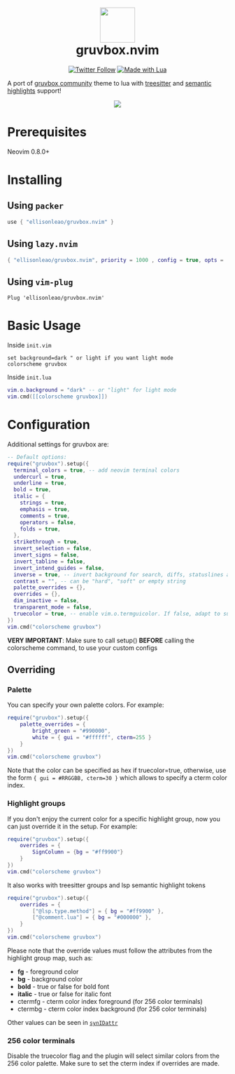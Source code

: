 <div align="center">
      <h1> <img src="https://i.postimg.cc/WpQzgxVh/plugin-Icon.png" width="80px"><br/>gruvbox.nvim</h1>
     </div>
<p align="center"> 
      <a href="https://twitter.com/intent/user?screen_name=ellisonleao" target="_blank"><img alt="Twitter Follow" src="https://img.shields.io/twitter/follow/ellisonleao?style=for-the-badge" style="vertical-align:center" ></a>
      <a href="#"><img alt="Made with Lua" src="https://img.shields.io/badge/Made%20with%20Lua-blueviolet.svg?style=for-the-badge&logo=lua" style="vertical-align:center" /></a>
</p>

A port of [gruvbox community](https://github.com/gruvbox-community/gruvbox) theme to lua with [treesitter](https://github.com/nvim-treesitter/nvim-treesitter) and [semantic highlights](https://neovim.io/doc/user/lsp.html#lsp-semantic-highlight) support!

<p align="center">
    <img src="https://i.postimg.cc/fy3tnGFt/gruvbox-themes.png" />
</p>

# Prerequisites

Neovim 0.8.0+

# Installing

## Using `packer`

```lua
use { "ellisonleao/gruvbox.nvim" }
```

## Using `lazy.nvim`

```lua
{ "ellisonleao/gruvbox.nvim", priority = 1000 , config = true, opts = ...}
```

## Using `vim-plug`

```vim
Plug 'ellisonleao/gruvbox.nvim'
```

# Basic Usage

Inside `init.vim`

```vim
set background=dark " or light if you want light mode
colorscheme gruvbox
```

Inside `init.lua`

```lua
vim.o.background = "dark" -- or "light" for light mode
vim.cmd([[colorscheme gruvbox]])
```

# Configuration

Additional settings for gruvbox are:

```lua
-- Default options:
require("gruvbox").setup({
  terminal_colors = true, -- add neovim terminal colors
  undercurl = true,
  underline = true,
  bold = true,
  italic = {
    strings = true,
    emphasis = true,
    comments = true,
    operators = false,
    folds = true,
  },
  strikethrough = true,
  invert_selection = false,
  invert_signs = false,
  invert_tabline = false,
  invert_intend_guides = false,
  inverse = true, -- invert background for search, diffs, statuslines and errors
  contrast = "", -- can be "hard", "soft" or empty string
  palette_overrides = {},
  overrides = {},
  dim_inactive = false,
  transparent_mode = false,
  truecolor = true, -- enable vim.o.termguicolor. If false, adapt to support 256 color terminals
})
vim.cmd("colorscheme gruvbox")
```

**VERY IMPORTANT**: Make sure to call setup() **BEFORE** calling the colorscheme command, to use your custom configs

## Overriding

### Palette

You can specify your own palette colors. For example:

```lua
require("gruvbox").setup({
    palette_overrides = {
        bright_green = "#990000",
        white = { gui = "#ffffff", cterm=255 }
    }
})
vim.cmd("colorscheme gruvbox")
```
Note that the color can be specified as hex if truecolor=true, otherwise, use the form `{ gui = #RRGGBB, cterm=30 }` which allows to 
specify a cterm color index. 

### Highlight groups

If you don't enjoy the current color for a specific highlight group, now you can just override it in the setup. For
example:

```lua
require("gruvbox").setup({
    overrides = {
        SignColumn = {bg = "#ff9900"}
    }
})
vim.cmd("colorscheme gruvbox")
```

It also works with treesitter groups and lsp semantic highlight tokens

```lua
require("gruvbox").setup({
    overrides = {
        ["@lsp.type.method"] = { bg = "#ff9900" },
        ["@comment.lua"] = { bg = "#000000" },
    }
})
vim.cmd("colorscheme gruvbox")
```

Please note that the override values must follow the attributes from the highlight group map, such as:

- **fg** - foreground color
- **bg** - background color
- **bold** - true or false for bold font
- **italic** - true or false for italic font
- ctermfg - cterm color index foreground (for 256 color terminals)
- ctermbg - cterm color index background (for 256 color terminals)

Other values can be seen in [`synIDattr`](<https://neovim.io/doc/user/builtin.html#synIDattr()>)


### 256 color terminals 

Disable the truecolor flag and the plugin will select similar colors from the 256 color palette. 
Make sure to set the cterm index if overrides are made. 

